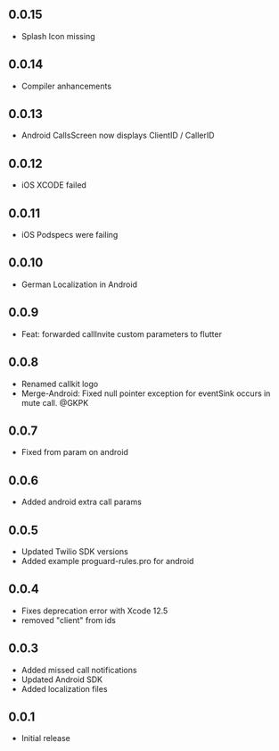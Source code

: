 ## 0.0.15
* Splash Icon missing

## 0.0.14
* Compiler anhancements

## 0.0.13
* Android CallsScreen now displays ClientID / CallerID

## 0.0.12
* iOS XCODE failed

## 0.0.11
* iOS Podspecs were failing

## 0.0.10
* German Localization in Android

## 0.0.9
* Feat: forwarded callInvite custom parameters to flutter

## 0.0.8
* Renamed callkit logo
* Merge-Android: Fixed null pointer exception for eventSink occurs in mute call. @GKPK

## 0.0.7
* Fixed from param on android

## 0.0.6
* Added android extra call params

## 0.0.5
* Updated Twilio SDK versions
* Added example proguard-rules.pro for android

## 0.0.4
* Fixes deprecation error with Xcode 12.5
* removed "client" from ids

## 0.0.3
* Added missed call notifications
* Updated Android SDK
* Added localization files

## 0.0.1

* Initial release
